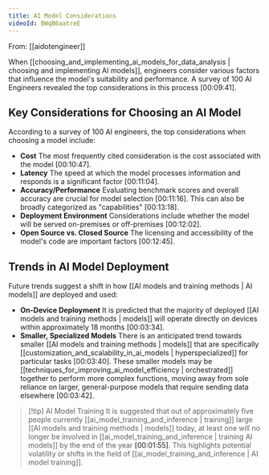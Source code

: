 ```yaml
---
title: AI Model Considerations
videoId: BWqB6aatreE
---
```


From: [[aidotengineer]] <br/> 

When [[choosing_and_implementing_ai_models_for_data_analysis | choosing and implementing AI models]], engineers consider various factors that influence the model's suitability and performance. A survey of 100 AI Engineers revealed the top considerations in this process <a class="yt-timestamp" data-t="00:09:41">[00:09:41]</a>.

## Key Considerations for Choosing an AI Model

According to a survey of 100 AI engineers, the top considerations when choosing a model include:

*   **Cost** The most frequently cited consideration is the cost associated with the model <a class="yt-timestamp" data-t="00:10:47">[00:10:47]</a>.
*   **Latency** The speed at which the model processes information and responds is a significant factor <a class="yt-timestamp" data-t="00:11:04">[00:11:04]</a>.
*   **Accuracy/Performance** Evaluating benchmark scores and overall accuracy are crucial for model selection <a class="yt-timestamp" data-t="00:11:16">[00:11:16]</a>. This can also be broadly categorized as "capabilities" <a class="yt-timestamp" data-t="00:13:18">[00:13:18]</a>.
*   **Deployment Environment** Considerations include whether the model will be served on-premises or off-premises <a class="yt-timestamp" data-t="00:12:02">[00:12:02]</a>.
*   **Open Source vs. Closed Source** The licensing and accessibility of the model's code are important factors <a class="yt-timestamp" data-t="00:12:45">[00:12:45]</a>.

## Trends in AI Model Deployment

Future trends suggest a shift in how [[AI models and training methods | AI models]] are deployed and used:

*   **On-Device Deployment** It is predicted that the majority of deployed [[AI models and training methods | models]] will operate directly on devices within approximately 18 months <a class="yt-timestamp" data-t="00:03:34">[00:03:34]</a>.
*   **Smaller, Specialized Models** There is an anticipated trend towards smaller [[AI models and training methods | models]] that are specifically [[customization_and_scalability_in_ai_models | hyperspecialized]] for particular tasks <a class="yt-timestamp" data-t="00:03:40">[00:03:40]</a>. These smaller models may be [[techniques_for_improving_ai_model_efficiency | orchestrated]] together to perform more complex functions, moving away from sole reliance on larger, general-purpose models that require sending data elsewhere <a class="yt-timestamp" data-t="00:03:42">[00:03:42]</a>.

> [!tip] AI Model Training
> It is suggested that out of approximately five people currently [[ai_model_training_and_inference | training]] large [[AI models and training methods | models]] today, at least one will no longer be involved in [[ai_model_training_and_inference | training AI models]] by the end of the year <a class="yt-timestamp" data-t="00:01:55">[00:01:55]</a>. This highlights potential volatility or shifts in the field of [[ai_model_training_and_inference | AI model training]].